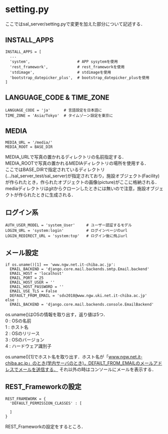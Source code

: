 # setting.py

ここではsal_server/setting.pyで変更を加えた部分について記述する．

## INSTALL_APPS
```
INSTALL_APPS = [
  ...
  'system',                     # APP sysytemを使用
  'rest_framework',             # rest_frameworkを使用
  'stdimage',                   # stdimageを使用
  'bootstrap_datepicker_plus',  # bootstrap_datepicker_plusを使用
]
```

## LANGUAGE_CODE & TIME_ZONE
```
LANGUAGE_CODE = 'ja'      # 言語設定を日本語に
TIME_ZONE = 'Asia/Tokyo'  # タイムゾーン設定を東京に
```
## MEDIA
```
MEDIA_URL = '/media/'
MEDIA_ROOT = BASE_DIR
```
MEDIA_URLで写真の置かれるディレクトリの名前指定する．  
MEDIA_ROOTで写真の置かれるMEDIAディレクトリの場所を使用する．  
ここではBASE_DIRで指定されているディレクトリ(.../sal_server_test/sal_server)が指定されており，施設オブジェクト(Facility)が作られたとき，作られたオブジェクトの画像(picture)がここに格納される．  
mediaディレクトリはgitからクローンしたときには無いので注意，施設オブジェクトが作られたときに生成される．

## ログイン系
```
AUTH_USER_MODEL = 'system_User'     # ユーザー認証するモデル
LOGIN_URL = 'system:login'          # ログインページのurl
LOGIN_REDIRECT_URL = 'system:top'   # ログイン後に飛ぶurl
```

## メール設定
```
if os.uname()[1] == 'www.ngw.net.it-chiba.ac.jp':
  EMAIL_BACKEND = 'django.core.mail.backends.smtp.Email.backend'
  EMAIL_HOST = 'localhost'
  EMAIL_PORT = 25
  EMAIL_HOST_USER = ''
  EMAIL_HOST_PASSWORD = ''
  EMAIL_USE_TLS = False
  DEFAULT_FROM_EMAIL = 'sdv2018@www.ngw.uki.net.it-chiba.ac.jp'
else :
  EMAIL_BACKEND = 'django.core.mail.backends.console.EmailBackend'
```
os.uname()はOSの情報を取り出す，返り値は5つ．  
0 : OSの名前  
1 : ホスト名  
2 : OSのリリース  
3 : OSのバージョン  
4 : ハードウェア識別子   

os.uname()[1]でホスト名を取り出す．ホスト名が「www.ngw.net.it-chiba.ac.jp」のとき(学内サーバのとき)，DEFAILT_FROM_EMAILのメールアドレスでメールを送信する．
それ以外の時はコンソールにメールを表示する．

## REST_Frameworkの設定
```
REST_FRAMEWORK = {
  'DEFAULT_PERMISSION_CLASSES' : [

  ]
}
```
REST_Frameworkの設定をするところ．